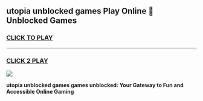 
## utopia unblocked games Play Online 👋 Unblocked Games
<h3>
<a href="https://premium.freeplayer.one?title=utopia_unblocked_games&ref=19F">CLICK TO PLAY</a></h3>
<hr>

<h3>
<a href="https://premium.freeplayer.one?title=utopia_unblocked_games&ref=19F">CLICK 2 PLAY</a>
  
</h3>

<a href="https://premium.freeplayer.one?title=utopia_unblocked_games&ref=19F"><img src="https://clearcache.store/games.png"></a>


**utopia unblocked games games unblocked: Your Gateway to Fun and Accessible Online Gaming**

